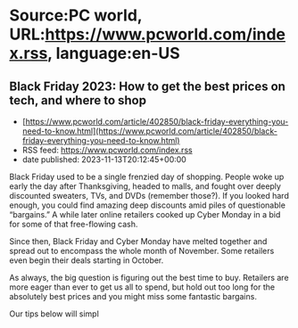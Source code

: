 # Source:PC world, URL:https://www.pcworld.com/index.rss, language:en-US

## Black Friday 2023: How to get the best prices on tech, and where to shop
 - [https://www.pcworld.com/article/402850/black-friday-everything-you-need-to-know.html](https://www.pcworld.com/article/402850/black-friday-everything-you-need-to-know.html)
 - RSS feed: https://www.pcworld.com/index.rss
 - date published: 2023-11-13T20:12:45+00:00

<div id="link_wrapped_content">
<section class="wp-block-bigbite-multi-title"><div class="container"></div></section>



<p>Black Friday used to be a single frenzied day of shopping. People woke up early the day after Thanksgiving, headed to malls, and fought over deeply discounted sweaters, TVs, and DVDs (remember those?). If you looked hard enough, you could find amazing deep discounts amid piles of questionable &ldquo;bargains.&rdquo; A while later online retailers cooked up Cyber Monday in a bid for some of that free-flowing cash.</p>



<p>Since then, Black Friday and Cyber Monday have melted together and spread out to encompass the whole month of November. Some retailers even begin their deals starting in October. </p>



<p>As always, the big question is figuring out the best time to buy. Retailers are more eager than ever to get us all to spend, but hold out too long for the absolutely best prices and you might miss some fantastic bargains.</p>



<p>Our tips below will simpl

